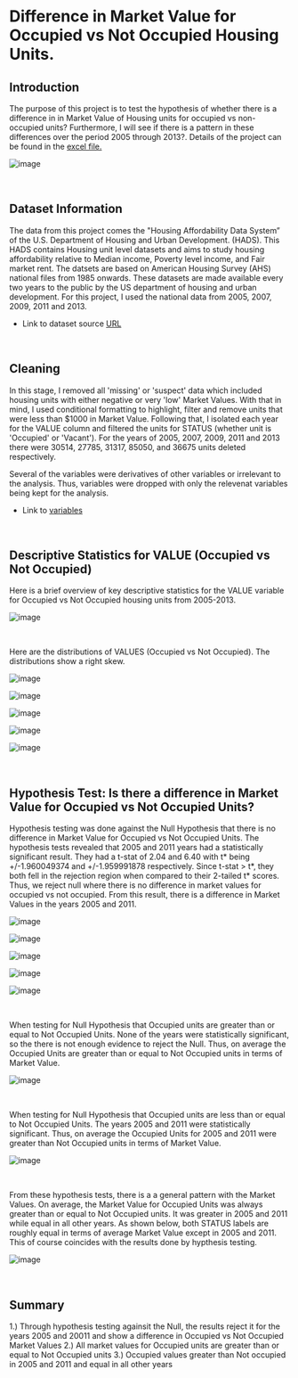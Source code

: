 # Difference in Market Value for Occupied vs Not Occupied Housing Units.

## Introduction

The purpose of this project is to test the hypothesis of whether there is a difference in in Market Value of Housing units for occupied vs non-occupied units? Furthermore, I will see if there is a pattern in these differences over the period 2005 through 2013?. Details of the project can be found in the [excel file.](https://github.com/awe-struck/Housing_Data/blob/main/Occupied_versus_Unoccupied_Units/Market%20Value%20of%20Occupied%20vs%20Not-Occupied%20Units.xlsx)

![image](https://user-images.githubusercontent.com/115379520/202359938-85903106-e42a-44d9-8f94-7bacc9d9640d.png)


<br />

## Dataset Information

The data from this project comes the "Housing Affordability Data System” of the U.S. Department of Housing and Urban Development. (HADS). This HADS contains Housing unit level datasets and aims to study housing affordability relative to Median income,
Poverty level income, and Fair market rent. The datsets are based on American Housing Survey (AHS) national files from 1985 onwards. These datasets are made available every two years to the public by the US department of housing and urban development.
For this project, I used the national data from 2005, 2007, 2009, 2011 and 2013. 

- Link to dataset source [URL](https://www.huduser.gov/portal/datasets/hads/hads.html)


<br />

## Cleaning


In this stage, I removed all 'missing' or 'suspect' data which included housing units with either negative or very 'low' Market Values. With that in mind, 
I used conditional formatting to highlight, filter  and remove  units that were less than $1000 in Market Value. Following that, I isolated each year 
for the VALUE column and filtered the units for STATUS (whether unit is 'Occupied' or 'Vacant'). For the years of 2005, 2007, 2009, 2011 and 2013 
there were 30514, 27785, 31317, 85050, and 36675 units deleted respectively. 

Several of the variables were derivatives of other variables or irrelevant to the analysis. Thus, variables were dropped with only the relevenat variables being kept for the analysis. 

- Link to [variables](https://github.com/awe-struck/Housing_Data/blob/main/Occupied_versus_Unoccupied_Units/Variables%20List.docx)

<br />

## Descriptive Statistics for VALUE (Occupied vs Not Occupied)

Here is a brief overview of key descriptive statistics for the VALUE variable for Occupied vs Not Occupied housing units from 2005-2013.

![image](https://user-images.githubusercontent.com/115379520/202360623-4621a4ce-3f06-4283-bc8f-9cdb13048759.png)

<br />

Here are the distributions of VALUES (Occupied vs Not Occupied). The distributions show a right skew.

![image](https://user-images.githubusercontent.com/115379520/202616759-7e37f418-feb8-4b74-94a4-b8c6bf745744.png)

![image](https://user-images.githubusercontent.com/115379520/202616838-bb750ca9-d460-487e-aedb-7a47b2f1e8a0.png)

![image](https://user-images.githubusercontent.com/115379520/202616866-391b29f9-8622-474e-9221-7b62d2b2ebdf.png)

![image](https://user-images.githubusercontent.com/115379520/202616894-4120246c-346a-45b8-be11-ae30d6433135.png)

![image](https://user-images.githubusercontent.com/115379520/202616926-86da8b3e-b13a-46e8-b0b0-a76ce2c10687.png)


<br />

## Hypothesis Test: Is there a difference in Market Value for Occupied vs Not Occupied Units?


Hypothesis testing was done against the Null Hypothesis that there is no difference in Market Value for Occupied vs Not Occupied Units. The hypothesis tests revealed that 2005 and 2011 years had a statistically significant result. They had a t-stat of 2.04 and 6.40 with t* being +/-1.960049374 and +/-1.959991878 respectively. Since t-stat > t*, they both fell in the rejection region when compared to their 2-tailed t* scores. Thus, we reject null where there is no difference in market values for occupied vs not occupied. From this result, there is a difference in Market Values in the years 2005 and 2011.


![image](https://user-images.githubusercontent.com/115379520/202617125-52505851-85d2-4cc0-821e-8519f86e0097.png)

![image](https://user-images.githubusercontent.com/115379520/202617141-81102600-a034-43c4-af4d-319ec12a2b69.png)

![image](https://user-images.githubusercontent.com/115379520/202617158-22a8627c-39a5-41ba-9bdd-3ea7b05d41b1.png)

![image](https://user-images.githubusercontent.com/115379520/202617175-9ecf7193-bec1-41ff-91b8-b1ddb1f64f68.png)

![image](https://user-images.githubusercontent.com/115379520/202617191-9dee0501-8b20-4267-bee7-9c1c92534534.png)


<br />

When testing for Null Hypothesis that Occupied units are greater than or equal to Not Occupied Units. None of the years were statistically significant, so the there is not enough evidence to reject the Null. Thus, on average the Occupied Units are greater than or equal to Not Occupied units in terms of Market Value.

![image](https://user-images.githubusercontent.com/115379520/202633246-88dac704-7e2e-4e65-9c2d-4bc50a8a761b.png)


<br />


When testing for Null Hypothesis that Occupied units are less than or equal to Not Occupied Units. The years 2005 and 2011 were statistically significant. Thus, on average the Occupied Units for 2005 and 2011 were greater than Not Occupied units in terms of Market Value.


![image](https://user-images.githubusercontent.com/115379520/202633470-a1a66fe1-edc5-4173-a9d0-8c54f7275610.png)

<br />


From these hypothesis tests, there is a a general pattern with the Market Values. On average, the Market Value for Occupied Units was always greater than or equal to Not Occupied units. It was greater in 2005 and 2011 while equal in all other years. As shown below, both STATUS labels are roughly equal in terms of average Market Value except in 2005 and 2011. This of course coincides with the results done by hypthesis testing.


![image](https://user-images.githubusercontent.com/115379520/202633495-756bd8a0-d74a-4f4e-8a31-3b2254006e5c.png)

<br />


## Summary


1.) Through hypothesis testing againsit the Null, the results reject it for the years 2005 and 20011 and show a difference in Occupied vs Not Occupied Market Values
2.) All market values for Occupied units are greater than or equal to Not Occupied units
3.) Occupied values greater than Not occupied in 2005 and 2011 and equal in all other years


